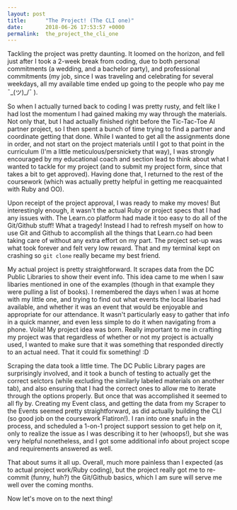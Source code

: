 ```yaml
---
layout: post
title:      "The Project! (The CLI one)"
date:       2018-06-26 17:53:57 +0000
permalink:  the_project_the_cli_one
---
```



Tackling the project was pretty daunting.  It loomed on the horizon, and fell just after I took a 2-week break from coding, due to both personal commitments (a wedding, and a bachelor party), and professional commitments (my job, since I was traveling and celebrating for several weekdays, all my available time ended up going to the people who pay me ¯\_(ツ)_/¯ ). 

So when I actually turned back to coding I was pretty rusty, and felt like I had lost the momentum I had gained making my way through the materials.  Not only that, but I had actually finished right before the Tic-Tac-Toe AI partner project, so I then spent a bunch of time trying to find a partner and coordinate getting that done.  While I wanted to get all the assignments done in order, and not start on the project materials until I got to that point in the curriculum (I'm a little meticulous/persnickety that way), I was strongly encouraged by my educational coach and section lead to think about what I wanted to tackle for my project (and to submit my project form, since that takes a bit to get approved).  Having done that, I returned to the rest of the coursework (which was actually pretty helpful in getting me reacquainted with Ruby and OO).

Upon receipt of the project approval, I was ready to make my moves!  But interestingly enough, it wasn't the actual Ruby or project specs that I had any issues with.  The Learn.co platform had made it too easy to do all of the Git/Github stuff!  What a tragedy!  Instead I had to refresh myself on how to use Git and Github to accomplish all the things that Learn.co had been taking care of without any extra effort on my part.  The project set-up was what took forever and felt very low reward.  That and my terminal kept on crashing so `git clone` really became my best friend.

My actual project is pretty straightforward.  It scrapes data from the DC Public Libraries to show their event info.  This idea came to me when I saw libaries mentioned in one of the examples (though in that example they were pulling a list of books).  I remembered the days when I was at home with my little one, and trying to find out what events the local libaries had available, and whether it was an event that would be enjoyable and appropriate for our attendance.  It wasn't particularly easy to gather that info in a quick manner, and even less simple to do it when navigating from a phone.  Voila!  My project idea was born.  Really important to me in crafting my project was that regardless of whether or not my project is actually used, I wanted to make sure that it was something that responded directly to an actual need.  That it could fix something!  :D

Scraping the data took a little time. The DC Public Library pages are surprisingly involved, and it took a bunch of testing to actually get the correct selctors (while excluding the similarly labeled materials on another tab), and also ensuring that I had the correct ones to allow me to iterate through the options properly.  But once that was accomplished it seemed to all fly by.  Creating my Event class, and getting the data from my Scraper to the Events seemed pretty straightforward, as did actually building the CLI (so good job on the coursework Flatiron!).  I ran into one snafu in the process, and scheduled a 1-on-1 project support session to get help on it, only to realize the issue as I was describing it to her (whoops!), but she was very helpful nonetheless, and I got some additional info about project scope and requirements answered as well.

That about sums it all up.  Overall, much more painless than I expected (as to actual project work/Ruby coding), but the project really got me to re-commit (funny, huh?) the Git/Github basics, which I am sure will serve me well over the coming months.

Now let's move on to the next thing!
